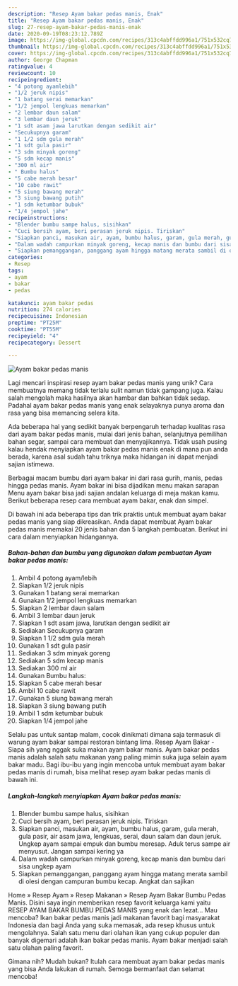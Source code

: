 ```yaml
---
description: "Resep Ayam bakar pedas manis, Enak"
title: "Resep Ayam bakar pedas manis, Enak"
slug: 27-resep-ayam-bakar-pedas-manis-enak
date: 2020-09-19T08:23:12.789Z
image: https://img-global.cpcdn.com/recipes/313c4abffdd996a1/751x532cq70/ayam-bakar-pedas-manis-foto-resep-utama.jpg
thumbnail: https://img-global.cpcdn.com/recipes/313c4abffdd996a1/751x532cq70/ayam-bakar-pedas-manis-foto-resep-utama.jpg
cover: https://img-global.cpcdn.com/recipes/313c4abffdd996a1/751x532cq70/ayam-bakar-pedas-manis-foto-resep-utama.jpg
author: George Chapman
ratingvalue: 4
reviewcount: 10
recipeingredient:
- "4 potong ayamlebih"
- "1/2 jeruk nipis"
- "1 batang serai memarkan"
- "1/2 jempol lengkuas memarkan"
- "2 lembar daun salam"
- "3 lembar daun jeruk"
- "1 sdt asam jawa larutkan dengan sedikit air"
- "Secukupnya garam"
- "1 1/2 sdm gula merah"
- "1 sdt gula pasir"
- "3 sdm minyak goreng"
- "5 sdm kecap manis"
- "300 ml air"
- " Bumbu halus"
- "5 cabe merah besar"
- "10 cabe rawit"
- "5 siung bawang merah"
- "3 siung bawang putih"
- "1 sdm ketumbar bubuk"
- "1/4 jempol jahe"
recipeinstructions:
- "Blender bumbu sampe halus, sisihkan"
- "Cuci bersih ayam, beri perasan jeruk nipis. Tiriskan"
- "Siapkan panci, masukan air, ayam, bumbu halus, garam, gula merah, gula pasir, air asam jawa, lengkuas, serai, daun salam dan daun jeruk. Ungkep ayam sampai empuk dan bumbu meresap. Aduk terus sampe air menyusut. Jangan sampai kering ya"
- "Dalam wadah campurkan minyak goreng, kecap manis dan bumbu dari sisa ungkep ayam"
- "Siapkan pemanggangan, panggang ayam hingga matang merata sambil di olesi dengan campuran bumbu kecap. Angkat dan sajikan"
categories:
- Resep
tags:
- ayam
- bakar
- pedas

katakunci: ayam bakar pedas 
nutrition: 274 calories
recipecuisine: Indonesian
preptime: "PT25M"
cooktime: "PT55M"
recipeyield: "4"
recipecategory: Dessert

---
```



![Ayam bakar pedas manis](https://img-global.cpcdn.com/recipes/313c4abffdd996a1/751x532cq70/ayam-bakar-pedas-manis-foto-resep-utama.jpg)

Lagi mencari inspirasi resep ayam bakar pedas manis yang unik? Cara membuatnya memang tidak terlalu sulit namun tidak gampang juga. Kalau salah mengolah maka hasilnya akan hambar dan bahkan tidak sedap. Padahal ayam bakar pedas manis yang enak selayaknya punya aroma dan rasa yang bisa memancing selera kita.

Ada beberapa hal yang sedikit banyak berpengaruh terhadap kualitas rasa dari ayam bakar pedas manis, mulai dari jenis bahan, selanjutnya pemilihan bahan segar, sampai cara membuat dan menyajikannya. Tidak usah pusing kalau hendak menyiapkan ayam bakar pedas manis enak di mana pun anda berada, karena asal sudah tahu triknya maka hidangan ini dapat menjadi sajian istimewa.

Berbagai macam bumbu dari ayam bakar ini dari rasa gurih, manis, pedas hingga pedas manis. Ayam bakar ini bisa dijadikan menu makan sarapan Menu ayam bakar bisa jadi sajian andalan keluarga di meja makan kamu. Berikut beberapa resep cara membuat ayam bakar, enak dan simpel.


Di bawah ini ada beberapa tips dan trik praktis untuk membuat ayam bakar pedas manis yang siap dikreasikan. Anda dapat membuat Ayam bakar pedas manis memakai 20 jenis bahan dan 5 langkah pembuatan. Berikut ini cara dalam menyiapkan hidangannya.

<!--inarticleads1-->

##### Bahan-bahan dan bumbu yang digunakan dalam pembuatan Ayam bakar pedas manis:

1. Ambil 4 potong ayam/lebih
1. Siapkan 1/2 jeruk nipis
1. Gunakan 1 batang serai memarkan
1. Gunakan 1/2 jempol lengkuas memarkan
1. Siapkan 2 lembar daun salam
1. Ambil 3 lembar daun jeruk
1. Siapkan 1 sdt asam jawa, larutkan dengan sedikit air
1. Sediakan Secukupnya garam
1. Siapkan 1 1/2 sdm gula merah
1. Gunakan 1 sdt gula pasir
1. Sediakan 3 sdm minyak goreng
1. Sediakan 5 sdm kecap manis
1. Sediakan 300 ml air
1. Gunakan  Bumbu halus:
1. Siapkan 5 cabe merah besar
1. Ambil 10 cabe rawit
1. Gunakan 5 siung bawang merah
1. Siapkan 3 siung bawang putih
1. Ambil 1 sdm ketumbar bubuk
1. Siapkan 1/4 jempol jahe


Selalu pas untuk santap malam, cocok dinikmati dimana saja termasuk di warung ayam bakar sampai restoran bintang lima. Resep Ayam Bakar - Siapa sih yang nggak suka makan ayam bakar manis. Ayam bakar pedas manis adalah salah satu makanan yang paling mimin suka juga selain ayam bakar madu. Bagi ibu-ibu yang ingin mencoba untuk membuat ayam bakar pedas manis di rumah, bisa melihat resep ayam bakar pedas manis di bawah ini. 

<!--inarticleads2-->

##### Langkah-langkah menyiapkan Ayam bakar pedas manis:

1. Blender bumbu sampe halus, sisihkan
1. Cuci bersih ayam, beri perasan jeruk nipis. Tiriskan
1. Siapkan panci, masukan air, ayam, bumbu halus, garam, gula merah, gula pasir, air asam jawa, lengkuas, serai, daun salam dan daun jeruk. Ungkep ayam sampai empuk dan bumbu meresap. Aduk terus sampe air menyusut. Jangan sampai kering ya
1. Dalam wadah campurkan minyak goreng, kecap manis dan bumbu dari sisa ungkep ayam
1. Siapkan pemanggangan, panggang ayam hingga matang merata sambil di olesi dengan campuran bumbu kecap. Angkat dan sajikan


Home » Resep Ayam » Resep Makanan » Resep Ayam Bakar Bumbu Pedas Manis. Disini saya ingin memberikan resep favorit keluarga kami yaitu RESEP AYAM BAKAR BUMBU PEDAS MANIS yang enak dan lezat… Mau mencoba? Ikan bakar pedas manis jadi makanan favorit bagi masyarakat Indonesia dan bagi Anda yang suka memasak, ada resep khusus untuk mengolahnya. Salah satu menu dari olahan ikan yang cukup populer dan banyak digemari adalah ikan bakar pedas manis. Ayam bakar menjadi salah satu olahan paling favorit. 

Gimana nih? Mudah bukan? Itulah cara membuat ayam bakar pedas manis yang bisa Anda lakukan di rumah. Semoga bermanfaat dan selamat mencoba!
